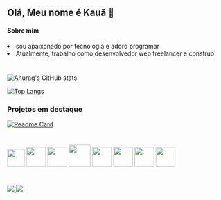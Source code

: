 

## Olá, Meu nome é Kauã 👋

#### Sobre mim

<div>
    <li> sou apaixonado por tecnologia e adoro programar</li>
    <li>Atualmente, trabalho como desenvolvedor web freelancer e construo</li>
</div>


# 

![Anurag's GitHub stats](https://github-readme-stats.vercel.app/api?username=kauaj-silva&show_icons=true&theme=tokyonight)

[![Top Langs](https://github-readme-stats.vercel.app/api/top-langs/?username=kauaj-silva&&theme=tokyonight)](https://github.com/anuraghazra/github-readme-stats)



### Projetos em destaque
[![Readme Card](https://github-readme-stats.vercel.app/api/pin/?username=kauaj-silva&repo=Dsolutions&theme=tokyonight)](https://github.com/anuraghazra/github-readme-stats)



#


<div>
    <img src="https://cdn.jsdelivr.net/gh/devicons/devicon/icons/react/react-original.svg" width=40px/>
    <img src="https://cdn.jsdelivr.net/gh/devicons/devicon/icons/javascript/javascript-original.svg" width=45px/>
    <img src="https://cdn.jsdelivr.net/gh/devicons/devicon/icons/typescript/typescript-original.svg" width=45px/>
    <img src="https://cdn.jsdelivr.net/gh/devicons/devicon/icons/bootstrap/bootstrap-original.svg" width=50px/>
    <img src="https://cdn.jsdelivr.net/gh/devicons/devicon/icons/css3/css3-original.svg" width=45px/>
    <img src="https://cdn.jsdelivr.net/gh/devicons/devicon/icons/html5/html5-original.svg" width=45px/>
    <img src="https://cdn.jsdelivr.net/gh/devicons/devicon/icons/php/php-original.svg" width=45px/>
    <img src="https://cdn.jsdelivr.net/gh/devicons/devicon/icons/mysql/mysql-original-wordmark.svg" width=45px/>

    
</div>

#

<a href="https://linkedin.com/in/kauãsilva" target="_blank">
    <img src="https://img.shields.io/badge/LinkedIn-0077B5?style=for-the-badge&logo=linkedin&logoColor=white"/>
    </a>

<a href="mailto:kauadariomello@gmail.com" target="_blank">
    <img src="https://img.shields.io/badge/Gmail-D14836?style=for-the-badge&logo=gmail&logoColor=white"/>
    </a>